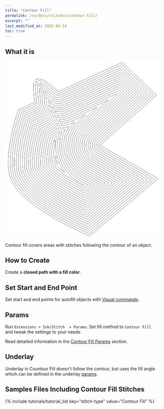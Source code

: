 ```yaml
---
title: "Contour Fill"
permalink: /ru/docs/stitches/contour-fill/
excerpt: ""
last_modified_at: 2022-05-14
toc: true
---
```

## What it is

![Contour fill detail](/assets/images/docs/contour-fill-detail.jpg)

Contour fill covers areas with stitches following the contour of an object.

## How to Create

Create a **closed path with a fill color**.

## Set Start and End Point

Set start and end points for autofill objects with [Visual commands](/docs/commands/).

## Params

Run `Extensions > Ink/Stitch  > Params`. Set fill method to `Contour Fill` and tweak the settings to your needs.

Read detailed information in the [Contour Fill Params](/docs/params/#contour-fill-params) section.

## Underlay

Underlay in Countour Fill doesn't follow the contour, but uses the fill angle which can be defined in the underlay [params](/docs/params/#fill-underlay).

## Samples Files Including Contour Fill Stitches
{% include tutorials/tutorial_list key="stitch-type" value="Contour Fill" %}

